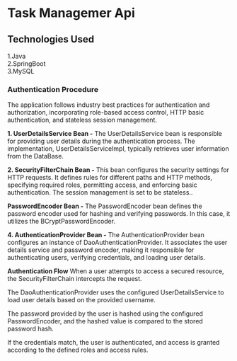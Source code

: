 <h1>Task Managemer Api</h1>
<h2>Technologies Used</h2>
<p>1.Java<br>
2.SpringBoot<br>
3.MySQL
</p>

<div class="box"><h3>Authentication Procedure</h3>
<P> The application follows industry best practices for authentication and authorization, incorporating role-based access control, HTTP basic authentication, and stateless session management.
</P>
<p><b>1. UserDetailsService Bean -</b>
  The UserDetailsService bean is responsible for providing user details during the authentication process. The implementation, UserDetailsServiceImpl, typically retrieves user information from the DataBase.</p>
<p></p>
<p><b>2. SecurityFilterChain Bean -</b>
  This bean configures the security settings for HTTP requests. It defines rules for different paths and HTTP methods, specifying required roles, permitting access, and enforcing basic authentication. The session management is set to be stateless..</p>
<p></p>
<p><b>PasswordEncoder Bean -</b>
  The PasswordEncoder bean defines the password encoder used for hashing and verifying passwords. In this case, it utilizes the BCryptPasswordEncoder.</p>
<p></p>
<p><b>4. AuthenticationProvider Bean -</b>
  The AuthenticationProvider bean configures an instance of DaoAuthenticationProvider. It associates the user details service and password encoder, making it responsible for authenticating users, verifying credentials, and loading user details.</p></div>
<p></p>
<p><b>Authentication Flow</b>
When a user attempts to access a secured resource, the SecurityFilterChain intercepts the request.<br>

The DaoAuthenticationProvider uses the configured UserDetailsService to load user details based on the provided username.<br>

The password provided by the user is hashed using the configured PasswordEncoder, and the hashed value is compared to the stored password hash.<br>

If the credentials match, the user is authenticated, and access is granted according to the defined roles and access rules.</p>

